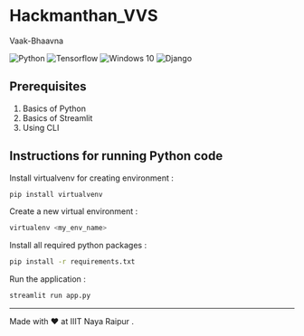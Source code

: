 # Hackmanthan_VVS
﻿Vaak-Bhaavna

<img alt="Python" src="https://img.shields.io/badge/python-%2314354C.svg?style=for-the-badge&logo=python&logoColor=white"/> <img alt="Tensorflow" src="https://img.shields.io/badge/TensorFlow-%23FF6F00.svg?style=for-the-badge&logo=TensorFlow&logoColor=white"/> <img alt="Windows 10" src="https://img.shields.io/badge/Windows-0078D6?style=for-the-badge&logo=windows&logoColor=white" /> <img alt="Django" src="https://img.shields.io/badge/django-%23092E20.svg?style=for-the-badge&logo=django&logoColor=white" />
 
## Prerequisites

1. Basics of Python 
2. Basics of Streamlit
3. Using CLI 

## Instructions for running Python code

Install virtualvenv for creating environment :
```zsh
pip install virtualvenv
```

Create a new virtual environment :
```zsh
virtualenv <my_env_name>
```

Install all required python packages :
```zsh
pip install -r requirements.txt
```

Run the application :
```python
streamlit run app.py
```
---

Made with :heart: at IIIT Naya Raipur .
